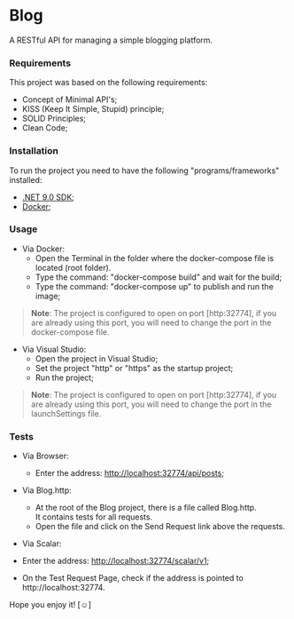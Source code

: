 # Blog
A RESTful API for managing a simple blogging platform.  

### Requirements
This project was based on the following requirements:
- Concept of Minimal API's;
- KISS (Keep It Simple, Stupid) principle;
- SOLID Principles;
- Clean Code;


### Installation

To run the project you need to have the following "programs/frameworks" installed:
- [.NET 9.0 SDK](https://dotnet.microsoft.com/download);
- [Docker](https://docs.docker.com/engine/install/);

### Usage
- Via Docker:
  - Open the Terminal in the folder where the docker-compose file is located (root folder).
  - Type the command: "docker-compose build" and wait for the build;
  - Type the command: "docker-compose up" to publish and run the image; 
  
>__Note__:
The project is configured to open on port [http:32774], if you are already using this port, you will need to change the port in the docker-compose file.

- Via Visual Studio:
  - Open the project in Visual Studio;
  - Set the project "http" or "https" as the startup project;
  - Run the project;

>__Note__:
The project is configured to open on port [http:32774], if you are already using this port, you will need to change the port in the launchSettings file.

### Tests
- Via Browser:
  - Enter the address: [http://localhost:32774/api/posts](http://localhost:32774/api/posts);
  
- Via Blog.http:
  - At the root of the Blog project, there is a file called Blog.http.  
  It contains tests for all requests.
  - Open the file and click on the Send Request link above the requests.

- Via Scalar:
- Enter the address: [http://localhost:32774/scalar/v1](http://localhost:32774/scalar/v1);
- On the Test Request Page, check if the address is pointed to http://localhost:32774.

Hope you enjoy it! [:relaxed:]
